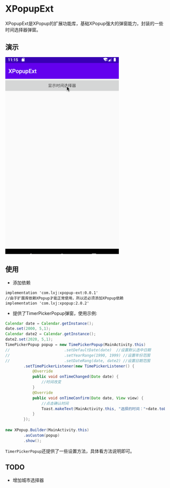# XPopupExt
XPopupExt是XPopup的扩展功能库，基础XPopup强大的弹窗能力，封装的一些时间选择器弹窗。

## 演示
![](gif/preview.gif)

## 使用
- 添加依赖
```
implementation 'com.lxj:xpopup-ext:0.0.1'
//由于扩展库依赖XPopup才能正常使用，所以还必须添加XPopup依赖
implementation 'com.lxj:xpopup:2.0.2'
```

- 提供了TimerPickerPopup弹窗，使用示例:
```java
Calendar date = Calendar.getInstance();
date.set(2000, 5,1);
Calendar date2 = Calendar.getInstance();
date2.set(2020, 5,1);
TimePickerPopup popup = new TimePickerPopup(MainActivity.this)
//                        .setDefaultDate(date)  //设置默认选中日期
//                        .setYearRange(1990, 1999) //设置年份范围
//                        .setDateRang(date, date2) //设置日期范围
        .setTimePickerListener(new TimePickerListener() {
            @Override
            public void onTimeChanged(Date date) {
                //时间改变
            }
            @Override
            public void onTimeConfirm(Date date, View view) {
                //点击确认时间
                Toast.makeText(MainActivity.this, "选择的时间："+date.toLocaleString(), Toast.LENGTH_SHORT).show();
            }
        });

new XPopup.Builder(MainActivity.this)
        .asCustom(popup)
        .show();
```
`TimerPickerPopup`还提供了一些设置方法，具体看方法说明即可。


## TODO
- 增加城市选择器